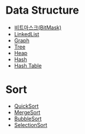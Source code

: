 # Data Structure
- [비트마스크(BitMask)](https://github.com/jaeeunjeong/Today-I-Learned/blob/master/Algorithm/%EB%B9%84%ED%8A%B8%EB%A7%88%EC%8A%A4%ED%81%AC(BitMask).md)
- [LinkedList]()
- [Graph]()
- [Tree]()
- [Heap](https://github.com/jaeeunjeong/Today-I-Learned/blob/master/Algorithm/Heap.md)
- [Hash](https://github.com/jaeeunjeong/Today-I-Learned/blob/master/Algorithm/Hash.md)
- [Hash Table](https://github.com/jaeeunjeong/Today-I-Learned/blob/master/Algorithm/HashTable.md)

# Sort
- [QuickSort](https://github.com/jaeeunjeong/Today-I-Learned/blob/master/Algorithm/Sort/QuickSort.java)  
- [MergeSort](https://github.com/jaeeunjeong/Today-I-Learned/blob/master/Algorithm/Sort/MergeSort.java)  
- [BubbleSort]()  
- [SelectionSort](https://github.com/jaeeunjeong/Today-I-Learned/blob/master/Algorithm/SelectionSort.java)  

